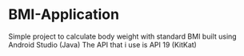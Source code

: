 # BMI-Application
Simple project to calculate body weight with standard BMI built using Android Studio (Java)
The API that i use is API 19 (KitKat)

